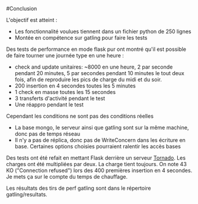 #Conclusion

L'objectif est atteint :
    
* Les fonctionnalité voulues tiennent dans un fichier python de 250 lignes
* Montée en compétence sur gatling pour faire les tests

Des tests de performance en mode flask pur ont montré qu'il est possible de faire tourner une journée type en une heure :
 
* check and update unitaires: ~8000 en une heure, 2 par seconde pendant 20 minutes, 5 par secondes pendant 10 minutes le tout deux fois, afin de reproduire les pics de charge du midi et du soir.
* 200 insertion en 4 secondes toutes les 5 minutes
* 1 check en masse toutes les 15 secondes
* 3 transferts d'activité pendant le test
* Une réappro pendant le test

Cependant les conditions ne sont pas des conditions réelles
    
* La base mongo, le serveur ainsi que gatling sont sur la même machine, donc pas de temps réseau
* Il n'y a pas de réplica, donc pas de WriteConcern dans les écriture en base. Certaines options choisies pourraient ralentir les accès bases

Des tests ont été refait en mettant Flask derrière un serveur [Tornado](http://www.tornadoweb.org/en/stable/). Les charges ont été multipliées par deux. La charge tient toujours. On note 43 KO ("Connection refused") lors des 400 premières insertion en 4 secondes. Je mets ça sur le compte du temps de chauffage.

Les résultats des tirs de perf gatling sont dans le répertoire gatling/resultats.